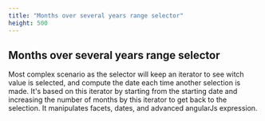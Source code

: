 ```yaml
---
title: "Months over several years range selector"
height: 500
---
```


## Months over several years range selector
Most complex scenario as the selector will keep an iterator to see witch value is selected, and compute the date each time another selection is made. It's based on this iterator by starting from the starting date and increasing the number of months by this iterator to get back to the selection. It manipulates facets, dates, and advanced angularJs expression. 
